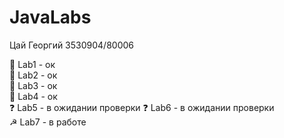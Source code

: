 # JavaLabs
Цай Георгий 3530904/80006


&#127823; Lab1 - ок  
&#127823; Lab2 - ок  
&#127823; Lab3 - ок     
&#127823; Lab4 - ок    
&#10067; Lab5 - в ожидании проверки 
&#10067; Lab6 - в ожидании проверки  
&#9773; Lab7 - в работе 
